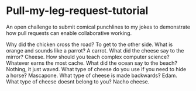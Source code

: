 # Pull-my-leg-request-tutorial
An open challenge to submit comical punchlines to my jokes to demonstrate how pull requests can enable collaborative working.

Why did the chicken cross the road?
To get to the other side.
What is orange and sounds like a parrot?
A carrot.
What did the cheese say to the mirror?
Cheese.
How should you teach complex computer science?
Whatever earns the most cache.
What did the ocean say to the beach?
Nothing, it just waved.
What type of cheese do you use if you need to hide a horse?
Mascapone.
What type of cheese is made backwards?
Edam.
What type of cheese doesnt belong to you?
Nacho cheese.
